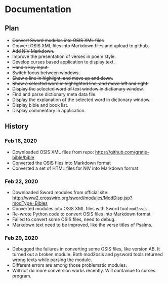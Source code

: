 # Documentation

## Plan
- ~~Convert Sword modules into OSIS XML files~~
- ~~Convert OSIS XML files into Markdown files and upload to github.~~
- ~~Add NIV Markdown.~~
- Improve the presentation of verses in poem style.
- Develop curses based application to display text.
- ~~Handle key input.~~
- ~~Switch focus between windows.~~
- ~~Show a line in highlight, and move up and down.~~
- ~~Show a selected word in highlighted line, and move left and right.~~
- ~~Display the selected word of text window in dictionary window.~~
- Find and parse dictionary meta data file.
- Display the explanation of the selected word in dictionary window.
- Display bible and book list.
- Display commentary in application.



## History

### Feb 16, 2020
- Downloaded OSIS XML files from repo: https://github.com/gratis-bible/bible
- Converted the OSIS files into Markdown format
- Converted a set of HTML files for NIV into Markdown format

### Feb 22, 2020
- Downloaded Sword modules from official site: http://www2.crosswire.org/sword/modules/ModDisp.jsp?modType=Bibles
- Converted modules into OSIS XML files with Sword tool `mod2osis`
- Re-wrote Python code to convert OSIS files into Markdown format
- Failed to convert some OSIS files, need to debug.
- Markdown text need to be improved, like the verse titles of Psalms.

### Feb 29, 2020
- Debugged the failures in converting some OSIS files, like version AB. It turned out a broken module. Both mod2osis and pysword tools returned wrong texts while parsing the module.
- Different errors are among those problematic modules.
- Will not do more conversion works recently. Will containue to curses program.
